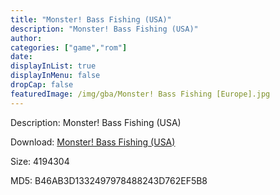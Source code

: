 ```yaml
---
title: "Monster! Bass Fishing (USA)"
description: "Monster! Bass Fishing (USA)"
author: 
categories: ["game","rom"]
date: 
displayInList: true
displayInMenu: false
dropCap: false
featuredImage: /img/gba/Monster! Bass Fishing [Europe].jpg
---
```


Description: Monster! Bass Fishing (USA)

Download: <a style="text-decoration:underline;" href="https://mega.nz/#!mWRQhYJI!NL1IUrz-I5cqXohFdSufQPeGKC7aWGE_VnWxZ0wzWmg" target = "_blank" rel = "nofollow" > Monster! Bass Fishing (USA)</a>

Size: 4194304

MD5: B46AB3D1332497978488243D762EF5B8

